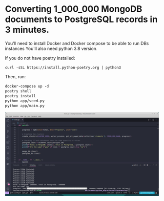 # Converting 1_000_000 MongoDB documents to PostgreSQL records in 3 minutes.

You'll need to install Docker and Docker compose to be able to run DBs instances
You'll also need python 3.8 version.

If you do not have poetry installed: 

    curl -sSL https://install.python-poetry.org | python3

Then, run:
	
    docker-compose up -d
    poetry shell
    poetry install
    python app/seed.py
    python app/main.py
    
    


![tests](img/multiprocessing.png)
